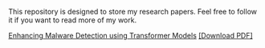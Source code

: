 This repository is designed to store my research papers. Feel free to follow it if you want to read more of my work.

[Enhancing Malware Detection using Transformer Models](https://github.com/theabhishekbhujang/MyPapers/blob/main/Enhancing_Malware_Detection_using_Transformer_Models/Enhancing_Malware_Detection_using_Transformer_Models.pdf) [[Download PDF]](https://github.com/theabhishekbhujang/MyPapers/raw/main/Enhancing_Malware_Detection_using_Transformer_Models/Enhancing_Malware_Detection_using_Transformer_Models.pdf)
